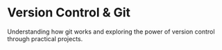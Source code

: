 # Version Control & Git 

Understanding how git works and exploring the power of version control through practical projects. 